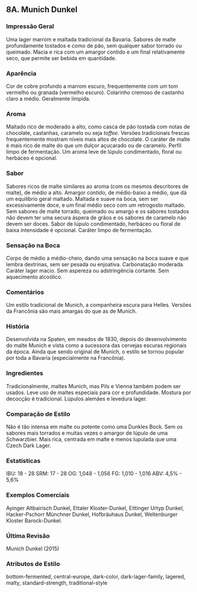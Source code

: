 ## 8A. Munich Dunkel

### Impressão Geral

Uma lager marrom e maltada tradicional da Bavaria. Sabores de malte profundamente tostados e como de pão, sem qualquer sabor torrado ou queimado. Macia e rica com um amargor contido e um final relativamente seco, que permite ser bebida em quantidade.

### Aparência

Cor de cobre profundo a marrom escuro, frequentemente com um tom vermelho ou granada (vermelho escuro). Colarinho cremoso de castanho claro a médio. Geralmente límpida.

### Aroma

Maltado rico de moderado a alto, como casca de pão tostada com notas de chocolate, castanhas, caramelo ou seja *toffee*. Versões tradicionais frescas frequentemente mostram níveis mais altos de chocolate. O caráter de malte é mais rico de malte do que um dulçor açucarado ou de caramelo. Perfil limpo de fermentação. Um aroma leve de lúpulo condimentado, floral ou herbáceo é opcional.

### Sabor

Sabores ricos de malte similares ao aroma (com os mesmos descritores de malte), de médio a alto. Amargor contido, de médio-baixo a médio, que dá um equilíbrio geral maltado. Maltada e suave na boca, sem ser excessivamente doce, e um final médio seco com um retrogosto maltado. Sem sabores de malte torrado, queimado ou amargo e os sabores tostados não devem ter uma secura áspera de grãos e os sabores de caramelo não devem ser doces. Sabor de lúpulo condimentado, herbáceo ou floral de baixa intensidade é opcional. Caráter limpo de fermentação.

### Sensação na Boca

Corpo de médio a médio-cheio, dando uma sensação na boca suave e que lembra dextrinas, sem ser pesada ou enjoativa. Carbonatação moderada. Caráter lager macio. Sem aspereza ou adstringência cortante. Sem aquecimento alcoólico.

### Comentários

Um estilo tradicional de Munich, a companheira escura para Helles. Versões da Francônia são mais amargas do que as de Munich.

### História

Desenvolvida na Spaten, em meados de 1830, depois do desenvolvimento do malte Munich e vista como a sucessora das cervejas escuras regionais da época. Ainda que sendo original de Munich, o estilo se tornou popular por toda a Bavaria (especialmente na Francônia).

### Ingredientes

Tradicionalmente, maltes Munich, mas Pils e Vienna também podem ser usados. Leve uso de maltes especiais para cor e profundidade. Mostura por decocção é tradicional. Lúpulos alemães e levedura lager.

### Comparação de Estilo

Não é tão intensa em malte ou potente como uma Dunkles Bock. Sem os sabores mais torrados e muitas vezes o amargor de lúpulo de uma Schwarzbier. Mais rica, centrada em malte e menos lupulada que uma Czech Dark Lager.

### Estatísticas

IBU: 18 - 28
SRM: 17 - 28
OG: 1,048 - 1,056
FG: 1,010 - 1,016
ABV: 4,5% - 5,6%

### Exemplos Comerciais

Ayinger Altbairisch Dunkel, Ettaler Kloster-Dunkel, Eittinger Urtyp Dunkel, Hacker-Pschorr Münchner Dunkel, Hofbräuhaus Dunkel, Weltenburger Kloster Barock-Dunkel.

### Última Revisão

Munich Dunkel (2015)

### Atributos de Estilo

bottom-fermented, central-europe, dark-color, dark-lager-family, lagered, malty, standard-strength, traditional-style
